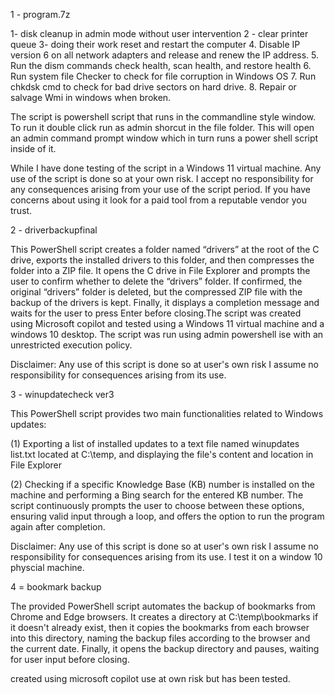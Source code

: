 1 - program.7z

1- disk cleanup in admin mode without user  intervention
2 - clear printer queue 
3- doing their work reset and restart the computer
4. Disable IP version 6 on all network adapters and release and renew the IP address.
5. Run the dism commands check health,  scan health, and restore health
6. Run system file Checker to check for file corruption in Windows OS
7. Run chkdsk cmd to check for bad drive sectors on hard drive.
8. Repair or salvage Wmi in windows when broken.

The script is powershell script that runs in the commandline style window. To run it double click run as admin shorcut in the file folder. This will open an admin command prompt window which in turn runs a power shell script inside of it.

While I have done testing of the script in a Windows 11 virtual machine. Any use of the script is done so at your own risk. I accept no responsibility for any consequences arising from your use of the script period. If you have concerns about using it look for a paid tool from a reputable vendor you trust.


2 - driverbackupfinal

This PowerShell script creates a folder named “drivers” at the root of the C drive, exports the installed drivers to this folder, and then compresses the folder into a ZIP file. It opens the C drive in File Explorer and prompts the user to confirm whether to delete the “drivers” folder. If confirmed, the original “drivers” folder is deleted, but the compressed ZIP file with the backup of the drivers is kept.  Finally, it displays a completion message and waits for the user to press Enter before closing.The script was created using Microsoft copilot and tested using a Windows 11 virtual machine and a windows 10 desktop. The script was run using admin powershell ise with an unrestricted execution policy.

Disclaimer: Any use of this script is done so at user's own risk I assume no responsibility for consequences arising from its use.

3 - winupdatecheck ver3

This PowerShell script provides two main functionalities related to Windows updates:

(1) Exporting a list of installed updates to a text file named winupdates list.txt located at C:\temp, and displaying the file's content and location in File Explorer

(2) Checking if a specific Knowledge Base (KB) number is installed on the machine and performing a Bing search for the entered KB number. The script continuously prompts the user to choose between these options, ensuring valid input through a loop, and offers the option to run the program again after completion.

Disclaimer: Any use of this script is done so at user's own risk I assume no responsibility for consequences arising from its use. I test it on a window 10 physcial machine.

4 = bookmark backup

The provided PowerShell script automates the backup of bookmarks from Chrome and Edge browsers. It creates a directory at C:\temp\bookmarks if it doesn't already exist, then it copies the bookmarks from each browser into this directory, naming the backup files according to the browser and the current date. Finally, it opens the backup directory and pauses, waiting for user input before closing.

created using microsoft copilot use at own risk but has been tested.

